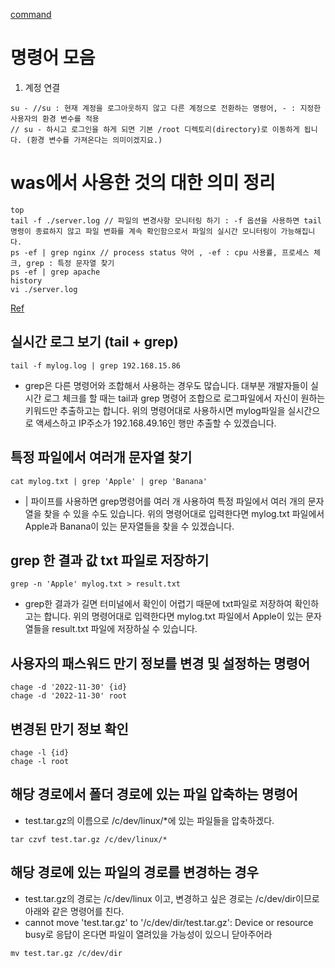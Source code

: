 [command](https://cocoon1787.tistory.com/717)

# 명령어 모음
1. 계정 연결
```
su - //su : 현재 계정을 로그아웃하지 않고 다른 계정으로 전환하는 명령어, - : 지정한 사용자의 환경 변수를 적용
// su - 하시고 로그인을 하게 되면 기본 /root 디렉토리(directory)로 이동하게 됩니다. (환경 변수를 가져온다는 의미이겠지요.)
```

# was에서 사용한 것의 대한 의미 정리

```
top 
tail -f ./server.log // 파일의 변경사항 모니터링 하기 : -f 옵션을 사용하면 tail 명령이 종료하지 않고 파일 변화를 계속 확인함으로서 파일의 실시간 모니터링이 가능해집니다.
ps -ef | grep nginx // process status 약어 , -ef : cpu 사용률, 프로세스 체크, grep : 특정 문자열 찾기
ps -ef | grep apache
history
vi ./server.log
```

[Ref](https://coding-factory.tistory.com/802)
## 실시간 로그 보기 (tail + grep)
```
tail -f mylog.log | grep 192.168.15.86
```
- grep은 다른 명령어와 조합해서 사용하는 경우도 많습니다. 대부분 개발자들이 실시간 로그 체크를 할 때는 tail과 grep 명령어 조합으로 로그파일에서 자신이 원하는 키워드만 추출하고는 합니다. 위의 명령어대로 사용하시면 mylog파일을 실시간으로 액세스하고 IP주소가 192.168.49.16인 행만 추출할 수 있겠습니다.


## 특정 파일에서 여러개 문자열 찾기

```
cat mylog.txt | grep 'Apple' | grep 'Banana' 
```
- | 파이프를 사용하면 grep명령어를 여러 개 사용하여 특정 파일에서 여러 개의 문자열을 찾을 수 있을 수도 있습니다. 위의 명령어대로 입력한다면 mylog.txt 파일에서 Apple과 Banana이 있는 문자열들을 찾을 수 있겠습니다.

## grep 한 결과 값 txt 파일로 저장하기
```
grep -n 'Apple' mylog.txt > result.txt
```
- grep한 결과가 길면 터미널에서 확인이 어렵기 때문에 txt파일로 저장하여 확인하고는 합니다. 위의 명령어대로 입력한다면 mylog.txt 파일에서 Apple이 있는 문자열들을 result.txt 파일에 저장하실 수 있습니다.


## 사용자의 패스워드 만기 정보를 변경 및 설정하는 명령어
```
chage -d '2022-11-30' {id}
chage -d '2022-11-30' root
```

## 변경된 만기 정보 확인

```
chage -l {id}
chage -l root
```

## 해당 경로에서 폴더 경로에 있는 파일 압축하는 명령어
- test.tar.gz의 이름으로 /c/dev/linux/*에 있는 파일들을 압축하겠다.
```
tar czvf test.tar.gz /c/dev/linux/*
```

## 해당 경로에 있는 파일의 경로를 변경하는 경우
- test.tar.gz의 경로는 /c/dev/linux 이고, 변경하고 싶은 경로는 /c/dev/dir이므로 아래와 같은 명령어를 친다.
- cannot move 'test.tar.gz' to '/c/dev/dir/test.tar.gz': Device or resource busy로 응답이 온다면 파일이 열려있을 가능성이 있으니 닫아주어라
```
mv test.tar.gz /c/dev/dir
```
